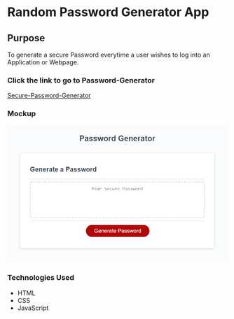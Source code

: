 # Random Password Generator App
## Purpose
To generate a secure Password everytime a user wishes to log into an Application or Webpage.
### Click the link to go to Password-Generator
[Secure-Password-Generator](https://cynthiamohan.github.io/Secure-Password-Generator/)
### Mockup
![Secure-Password-Generator Mock up](./assets/Images/SPG-mockup.png)
### Technologies Used
* HTML
* CSS
* JavaScript